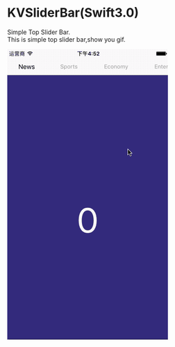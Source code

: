# KVSliderBar(Swift3.0)
Simple Top Slider Bar.<br>
This is simple top slider bar,show you gif.<br>


![](https://github.com/CodeKevin/KVSliderBar/blob/master/demo.gif?raw=true)
